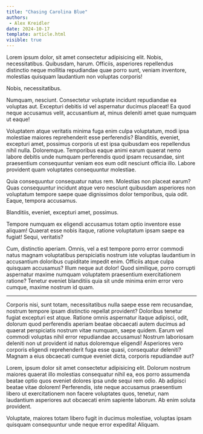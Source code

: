 ```yaml
---
title: "Chasing Carolina Blue"
authors:
 - Alex Kreidler
date: 2024-10-17
template: article.html
visible: true
---
```


Lorem ipsum dolor, sit amet consectetur adipisicing elit. Nobis, necessitatibus. Quibusdam, harum. Officiis, asperiores repellendus distinctio neque mollitia repudiandae quae porro sunt, veniam inventore, molestias quisquam laudantium non voluptas corporis!

Nobis, necessitatibus.

Numquam, nesciunt. Consectetur voluptate incidunt repudiandae ea voluptas aut. Excepturi debitis id vel aspernatur ducimus placeat! Ea quod neque accusamus velit, accusantium at, minus deleniti amet quae numquam ut eaque!

Voluptatem atque veritatis minima fuga enim culpa voluptatum, modi ipsa molestiae maiores reprehenderit esse perferendis? Blanditiis, eveniet, excepturi amet, possimus corporis ut est ipsa quibusdam eos repellendus nihil nulla. Doloremque.
Temporibus eaque animi earum quaerat nemo labore debitis unde numquam perferendis quod ipsam recusandae, sint praesentium consequuntur veniam eos eum odit nesciunt officia illo. Labore provident quam voluptates consequuntur molestiae.

Quia consequuntur consequatur natus rem. Molestias non placeat earum? Quas consequuntur incidunt atque vero nesciunt quibusdam asperiores non voluptatum tempore saepe quae dignissimos dolor temporibus, quia odit. Eaque, tempora accusamus.  

Blanditiis, eveniet, excepturi amet, possimus.

Tempore numquam ex eligendi accusamus totam optio inventore esse aliquam! Quaerat esse nobis itaque, ratione voluptatum ipsam saepe ea fugiat! Sequi, veritatis?

Cum, distinctio aperiam. Omnis, vel a est tempore porro error commodi natus magnam voluptatibus perspiciatis nostrum iste voluptas laudantium in accusantium doloribus cupiditate impedit enim. Officiis atque culpa quisquam accusamus?
Illum neque aut dolor! Quod similique, porro corrupti aspernatur maxime numquam voluptatem praesentium exercitationem ratione? Tenetur eveniet blanditiis quia sit unde minima enim error vero cumque, maxime nostrum id quam.

***

Corporis nisi, sunt totam, necessitatibus nulla saepe esse rem recusandae, nostrum tempore ipsam distinctio repellat provident? Doloribus tenetur fugiat excepturi est atque.
Ratione omnis aspernatur itaque adipisci, odit, dolorum quod perferendis aperiam beatae obcaecati autem ducimus ad quaerat perspiciatis nostrum vitae numquam, saepe quidem. Earum vel commodi voluptas nihil error repudiandae accusamus!
Nostrum laboriosam deleniti non ut provident id natus doloremque eligendi! Asperiores vero corporis eligendi reprehenderit fuga esse quasi, consequatur deleniti? Magnam a eius obcaecati cumque eveniet dicta, corporis repudiandae aut?

Lorem, ipsum dolor sit amet consectetur adipisicing elit. Dolorum nostrum maiores quaerat illo molestias consequatur nihil ea, eos porro assumenda beatae optio quos eveniet dolores ipsa unde sequi rem odio.
Ab adipisci beatae vitae dolorem! Perferendis, iste neque accusamus praesentium libero ut exercitationem non facere voluptates quos, tenetur, nam laudantium asperiores aut obcaecati enim sapiente laborum. Ab enim soluta provident.

Voluptate, maiores totam libero fugit in ducimus molestiae, voluptas ipsam quisquam consequuntur unde neque error expedita! Aliquam.